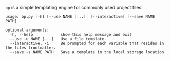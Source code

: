 `bp` is a simple templating engine for commonly used project files.

```
usage: bp.py [-h] [--use NAME [...]] [--interactive] [--save NAME PATH]

optional arguments:
  -h, --help            show this help message and exit
  --use -u NAME [...]   Use a file template.
  --interactive, -i     Be prompted for each variable that resides in the files frontmatter.
  --save -s NAME PATH   Save a template in the local storage location.
```
